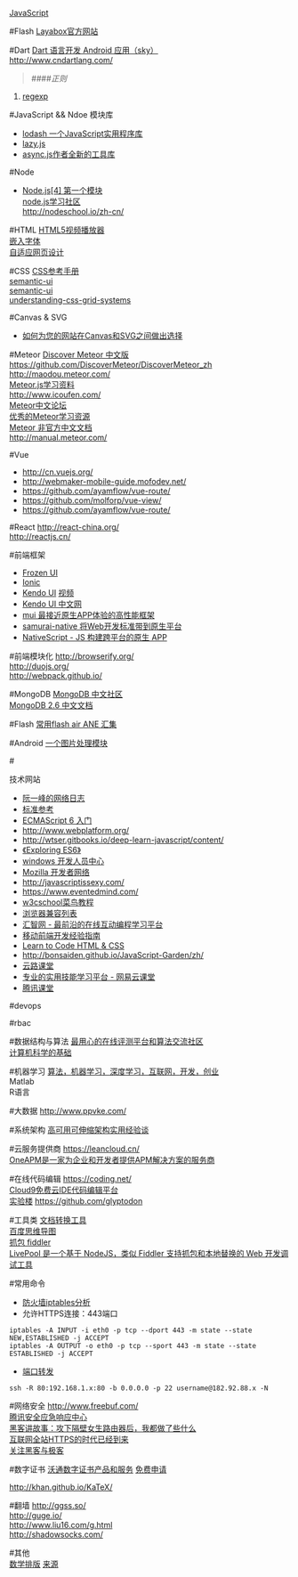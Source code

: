 [JavaScript](#A)

#Flash
[Layabox官方网站](http://layabox.com/)  

#Dart
[Dart 语言开发 Android 应用（sky）](http://www.jikexueyuan.com/course/848.html)  
http://www.cndartlang.com/  

>####*正则*
1. [regexp](http://longze.gitbooks.io/javascript-regexp/content/ ) 

#JavaScript && Ndoe 模块库
* [lodash 一个JavaScript实用程序库](https://github.com/lodash/lodash) 
* [lazy.js](https://github.com/dtao/lazy.js)
* [async.js作者全新的工具库](http://highlandjs.org/)

#Node
* [Node.js[4] 第一个模块](http://www.cnblogs.com/luics/archive/2012/11/25/2776361.html)  
[node.js学习社区](http://www.nodeclass.com/)  
http://nodeschool.io/zh-cn/  

#HTML
[HTML5视频播放器](http://plyr.io/)  
[嵌入字体](https://github.com/ecomfe/fontmin)  
[自适应网页设计](http://www.ruanyifeng.com/blog/2012/05/responsive_web_design.html)  

#CSS
[CSS参考手册](http://css.doyoe.com)  
[semantic-ui](http://www.semantic-ui.cn/)  
[semantic-ui](http://www.semantic-ui.com.cn/)  
[understanding-css-grid-systems](http://www.sitepoint.com/understanding-css-grid-systems/)

#Canvas & SVG
* [如何为您的网站在Canvas和SVG之间做出选择](https://msdn.microsoft.com/zh-cn/ie/hh377884/)

#Meteor
[Discover Meteor 中文版](http://zh.discovermeteor.com/)  
https://github.com/DiscoverMeteor/DiscoverMeteor_zh  
http://maodou.meteor.com/  
[Meteor.js学习资料](http://www.likebin.net/meteorlist.html)  
http://www.icoufen.com/  
[Meteor中文论坛](http://cmeteor.org/)  
[优秀的Meteor学习资源](http://blog.csdn.net/aaa1117a8w5s6d/article/details/8854394)  
[Meteor 非官方中文文档](http://d0cs.meteor.com/)  
http://manual.meteor.com/  


#Vue
* http://cn.vuejs.org/  
* http://webmaker-mobile-guide.mofodev.net/  
* https://github.com/ayamflow/vue-route/  
* https://github.com/molforp/vue-view/  
* https://github.com/ayamflow/vue-route/

#React
http://react-china.org/  
http://reactjs.cn/  

#前端框架
* [Frozen UI](http://frozenui.github.io/)  
* [Ionic](http://ionicframework.com/)  
* [Kendo UI](http://www.telerik.com/kendo-ui)  [视频](http://www.evget.com/article/2014/3/31/20754.html)  
* [Kendo UI 中文网](www.kendoapi.com/)  
* [mui 最接近原生APP体验的高性能框架](https://github.com/dcloudio/mui)  
* [samurai-native 将Web开发标准带到原生平台](https://github.com/hackers-painters/samurai-native)  
* [NativeScript - JS 构建跨平台的原生 APP](http://www.nativescript.org/)  

#前端模块化
http://browserify.org/  
http://duojs.org/  
http://webpack.github.io/  

#MongoDB
[MongoDB 中文社区](http://mongoing.com/)  
[MongoDB 2.6 中文文档](http://docs.mongoing.com/manual-zh/)  

#Flash
[常用flash air ANE 汇集](http://www.cuo.so/ane-list/index.html)  

#Android
[一个图片处理模块](https://github.com/liaohuqiu/fresco-docs-cn)

#<div id="A">技术网站</div>
* [阮一峰的网络日志](http://www.ruanyifeng.com/blog/)  
* [标准参考](http://javascript.ruanyifeng.com/)  
* [ECMAScript 6 入门](http://es6.ruanyifeng.com/)  
* http://www.webplatform.org/  
* http://wtser.gitbooks.io/deep-learn-javascript/content/  
* [《Exploring ES6》](https://leanpub.com/exploring-es6/read)  
* [windows 开发人员中心](https://dev.windows.com/zh-cn)  
* [Mozilla 开发者网络](https://developer.mozilla.org/zh-CN/)  
* http://javascriptissexy.com/  
* https://www.eventedmind.com/  
* [w3cschool菜鸟教程](http://www.w3cschool.cc/)  
* [浏览器兼容列表](http://caniuse.com/)  
* [汇智网 - 最前沿的在线互动编程学习平台](http://www.hubwiz.com/)  
* [移动前端开发经验指南](https://github.com/doyoe/trip)  
* [Learn to Code HTML & CSS](http://learn.shayhowe.com/)  
* http://bonsaiden.github.io/JavaScript-Garden/zh/  
* [云路课堂](http://yun.lu/)  
* [专业的实用技能学习平台 - 网易云课堂](http://study.163.com/)  
* [腾讯课堂](http://ke.qq.com/index.html)  

#devops

#rbac

#数据结构与算法
[最用心的在线评测平台和算法交流社区](http://codevs.cn/)  
[计算机科学的基础](http://www.ituring.com.cn/book/1019)  

#机器学习
[算法，机器学习，深度学习，互联网，开发，创业](http://suanfazu.com/)  
Matlab  
R语言  

#大数据
http://www.ppvke.com/  

#系统架构
[高可用可伸缩架构实用经验谈](http://www.infoq.com/cn/articles/high-availability-scalable-architecture-practical-experience)  


#云服务提供商
https://leancloud.cn/  
[OneAPM是一家为企业和开发者提供APM解决方案的服务商](http://www.oneapm.com/)

#在线代码编辑
https://coding.net/  
[Cloud9免费云IDE代码编辑平台](https://c9.io/)  
[实验楼](https://www.shiyanlou.com) https://github.com/glyptodon  

#工具类
[文档转换工具](http://johnmacfarlane.net/pandoc)  
[百度思维导图](http://naotu.baidu.com/)  
[抓包 fiddler](http://gaoboy.com/article/26.html)  
[LivePool 是一个基于 NodeJS，类似 Fiddler 支持抓包和本地替换的 Web 开发调试工具](https://github.com/rehorn/livepool)  

#常用命令
*  [防火墙iptables分析](http://blog.chinaunix.net/uid-20662820-id-3553841.html)  
*  允许HTTPS连接：443端口  
```shell
iptables -A INPUT -i eth0 -p tcp --dport 443 -m state --state NEW,ESTABLISHED -j ACCEPT
iptables -A OUTPUT -o eth0 -p tcp --sport 443 -m state --state ESTABLISHED -j ACCEPT
```
*  [端口转发](http://blog.163.com/digoal@126/blog/static/163877040201451464251856/)
```shell
ssh -R 80:192.168.1.x:80 -b 0.0.0.0 -p 22 username@182.92.88.x -N   
```

#网络安全
http://www.freebuf.com/  
[腾讯安全应急响应中心](http://security.tencent.com/)  
[黑客讲故事：攻下隔壁女生路由器后，我都做了些什么](http://daily.zhihu.com/story/3603866)  
[互联网全站HTTPS的时代已经到来](http://blog.csdn.net/luocn99/article/details/39777707)  
[关注黑客与极客](http://www.freebuf.com/)  

#数字证书
[沃通数字证书产品和服务](https://buy.wosign.com/) [免费申请](https://buy.wosign.com/freessl.html)  

http://khan.github.io/KaTeX/

#翻墙
http://ggss.so/  
http://guge.io/  
http://www.liu16.com/g.html  
http://shadowsocks.com/  

#其他  
[数学排版](https://github.com/Khan/KaTeX) [来源](https://trello.com/c/y6L44BBX/23--)  
